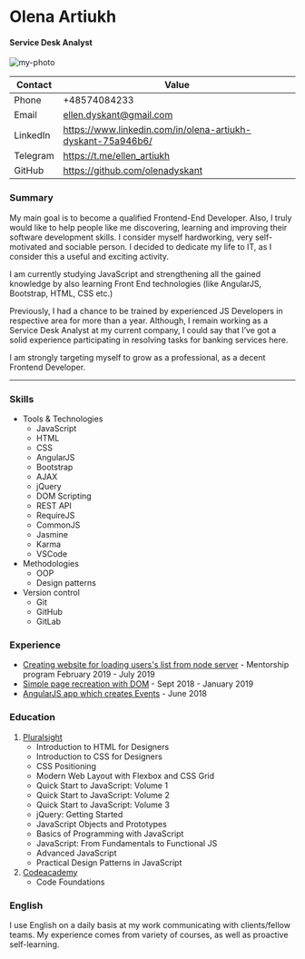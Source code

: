 # Olena Artiukh
#### Service Desk Analyst
![my-photo](https://i.ibb.co/jJVjhCm/O-Artiukh.jpg)


Contact | Value
------------ | -------------
Phone | +48574084233
Email | ellen.dyskant@gmail.com
LinkedIn | https://www.linkedin.com/in/olena-artiukh-dyskant-75a946b6/
Telegram | https://t.me/ellen_artiukh
GitHub | https://github.com/olenadyskant


### Summary
My main goal is to become a qualified Frontend-End Developer. Also, I truly would like to help people like me discovering, learning and improving their software development skills. I consider myself hardworking, very self-motivated and sociable person. I decided to dedicate my life to IT, as I consider this a useful and exciting activity.

I am currently studying JavaScript and strengthening all the gained knowledge by also learning Front End technologies (like AngularJS, Bootstrap, HTML, CSS etc.)

Previously, I had a chance to be trained by experienced JS Developers in respective area for more than a year. Although, I remain working as a Service Desk Analyst at my current company, I could say that I’ve got a solid experience participating in resolving tasks for banking services here.

I am strongly targeting myself to grow as a professional, as a decent Frontend Developer. 

-------------------------------------------------------------------------------------------------------------------------------------

### Skills

* Tools & Technologies
   * JavaScript
   * HTML
   * CSS
   * AngularJS
   * Bootstrap
   * AJAX
   * jQuery
   * DOM Scripting
   * REST API
   * RequireJS
   * CommonJS
   * Jasmine
    * Karma
  * VSCode
* Methodologies
   * OOP
   * Design patterns
* Version control
   * Git
   *	GitHub
   * GitLab

### Experience
* [Creating website for loading users's list from node server](https://github.com/olenadyskant/FirstAngularJSApp) - Mentorship program February 2019 - July 2019
* [Simple page recreation with DOM](https://github.com/olenadyskant/First-app-with-JS) - Sept 2018 - January 2019
* [AngularJS app which creates Events](https://github.com/olenadyskant/AngularFundamentals) - June 2018

### Education
1. [Pluralsight](https://www.pluralsight.com/)
   * Introduction to HTML for Designers
   * Introduction to CSS for Designers
   * CSS Positioning
   * Modern Web Layout with Flexbox and CSS Grid
   * Quick Start to JavaScript: Volume 1
   * Quick Start to JavaScript: Volume 2
   * Quick Start to JavaScript: Volume 3
   * jQuery: Getting Started
   * JavaScript Objects and Prototypes
   * Basics of Programming with JavaScript
   * JavaScript: From Fundamentals to Functional JS
   * Advanced JavaScript
   * Practical Design Patterns in JavaScript
2. [Codeacademy](https://www.codecademy.com/)
   * Code Foundations
  
### English
I use English on a daily basis at my work communicating with clients/fellow teams. My experience comes from variety of courses, as well as proactive self-learning.
